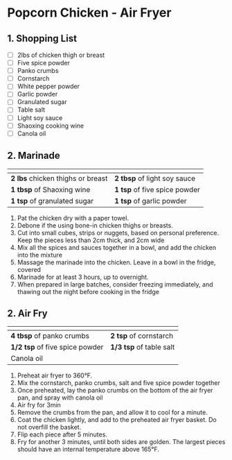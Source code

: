 # Popcorn Chicken - Air Fryer

## 1. Shopping List
- [ ] 2lbs of chicken thigh or breast
- [ ] Five spice powder
- [ ] Panko crumbs
- [ ] Cornstarch
- [ ] White pepper powder
- [ ] Garlic powder
- [ ] Granulated sugar
- [ ] Table salt
- [ ] Light soy sauce
- [ ] Shaoxing cooking wine
- [ ] Canola oil

## 2. Marinade
|<!-- -->|<!-- -->|
|---|---|
| **2 lbs** chicken thighs or breast | **2 tbsp** of light soy sauce |
| **1 tbsp** of Shaoxing wine | **1 tsp** of five spice powder |
| **1 tsp** of granulated sugar | **1 tsp** of garlic powder |

1. Pat the chicken dry with a paper towel.
2. Debone if the using bone-in chicken thighs or breasts.
3. Cut into small cubes, strips or nuggets, based on personal preference. Keep the pieces less than 2cm thick, and 2cm wide
4. Mix all the spices and sauces together in a bowl, and add the chicken into the mixture
5. Massage the marinade into the chicken. Leave in a bowl in the fridge, covered
6. Marinade for at least 3 hours, up to overnight.
7. When prepared in large batches, consider freezing immediately, and thawing out the night before cooking in the fridge

## 2. Air Fry
|<!-- -->|<!-- -->|
|---|---|
| **4 tbsp** of panko crumbs | **2 tsp** of cornstarch |
| **1/2 tsp** of five spice powder | **1/3 tsp** of table salt |
| Canola oil | |

1. Preheat air fryer to 360°F.
2. Mix the cornstarch, panko crumbs, salt and five spice powder together
3. Once preheated, lay the panko crumbs on the bottom of the air fryer pan, and spray with canola oil
4. Air fry for 3min
5. Remove the crumbs from the pan, and allow it to cool for a minute.
6. Coat the chicken lightly, and add to the preheated air fryer basket. Do not overfill the basket.
7. Flip each piece after 5 minutes.
8. Fry for another 3 minutes, until both sides are golden. The largest pieces should have an internal temperature above 165°F.
